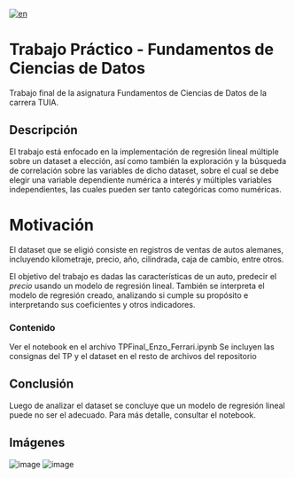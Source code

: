 [![en](https://img.shields.io/badge/lang-en-red.svg)](https://github.com/enzoferrari1/TP-FCD/blob/main/README.en.md)

# Trabajo Práctico - Fundamentos de Ciencias de Datos
Trabajo final de la asignatura Fundamentos de Ciencias de Datos de la carrera TUIA.
## Descripción
El trabajo está enfocado en la implementación de regresión lineal múltiple sobre un dataset a elección, así como también la exploración y la búsqueda de correlación sobre las variables de dicho dataset, sobre el cual se debe elegir una variable dependiente numérica a interés y múltiples variables independientes, las cuales pueden ser tanto categóricas como numéricas.

# Motivación
El dataset que se eligió consiste en registros de ventas de autos alemanes, incluyendo kilometraje, precio, año, cilindrada, caja de cambio, entre otros.

El objetivo del trabajo es dadas las características de un auto, predecir el *precio* usando un modelo de regresión lineal. También se interpreta el modelo de regresión creado, analizando si cumple su propósito e interpretando sus coeficientes y otros indicadores.
### Contenido
Ver el notebook en el archivo TPFinal_Enzo_Ferrari.ipynb
Se incluyen las consignas del TP y el dataset en el resto de archivos del repositorio
## Conclusión
Luego de analizar el dataset se concluye que un modelo de regresión lineal puede no ser el adecuado. Para más detalle, consultar el notebook.


## Imágenes
![image](https://github.com/enzoferrari1/TP-FCD/assets/109885056/de319740-5696-4947-aee7-5ad633046277)
![image](https://github.com/enzoferrari1/TP-FCD/assets/109885056/a5d66c5f-c72f-49c3-8c49-0937b16da1b9)
